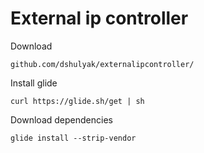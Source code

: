 External ip controller
======================

Download
```
github.com/dshulyak/externalipcontroller/
```

Install glide
```
curl https://glide.sh/get | sh
```

Download dependencies
```
glide install --strip-vendor
```
